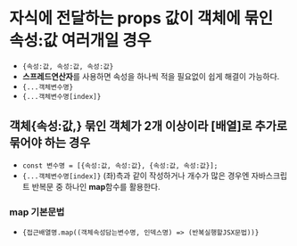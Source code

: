 # 자식에 전달하는 props 값이 객체에 묶인 속성:값 여러개일 경우 
* `{속성:값, 속성:값, 속성:값}`
* **스프레드연산자**를 사용하면 속성을 하나씩 적을 필요없이 쉽게 해결이 가능하다.
* `{...객체변수명}`
* `{...객체변수명[index]}`
## 객체{속성:값,} 묶인 객체가 2개 이상이라 [배열]로 추가로 묶어야 하는 경우 
* `const 변수명 = [{속성:값, 속성:값}, {속성:값, 속성:값}];`
* `{...객체변수명[index]}` (좌)측과 같이 작성하거나 개수가 많은 경우엔 자바스크립트 반복문 중 하나인 **map**함수를 활용한다. 
### map 기본문법
* `{접근배열명.map((객체속성담는변수명, 인덱스명) => (반복실행할JSX문법))}`